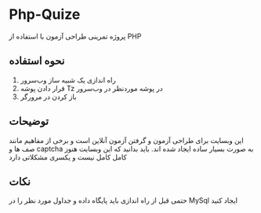 # Php-Quize
پروژه تمرینی طراحی آزمون با استفاده از PHP

## نحوه استفاده
1. راه اندازی یک شبیه ساز وب‌سرور
2. قرار دادن پوشه Tz در پوشه موردنظر در وب‌سرور
3. باز کردن در مرورگر

## توضیحات
این وبسایت برای طراحی آزمون و گرفتن آزمون آنلاین است و برخی از مفاهیم مانند صف ها و captcha به صورت بسیار ساده ایجاد شده اند.
باید بدانید که این وبسایت هنوز کامل کامل نیست و یکسری مشکلاتی دارد

## نکات
حتمی قبل از راه اندازی باید پایگاه داده و جداول مورد نظر را در MySql ایجاد کنید

